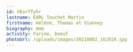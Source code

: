```yaml
---
id: hEorfTyhr
lastname: EARL Touchet Martin
firstname: Hélène, Thomas et Vianney
biography: mmm
activity: Farine, boeuf
photoUrl: /uploads/images/20210802_161919.jpg
---
```

